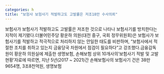 ```yaml
---
categories: h
title: "보험사 보험사기 적발하고도 고발률은 저조18만 수사의뢰"
---
```

보험사가 보험사기 적발하고도 고발률은 저조한 것으로 나타나 보험사기를 방치한다는 지적이 제기됐다.더불어민주당 황운하 의원(대전 중구, 국회 정무위원회)은 보험사가 보험사기를 적발하고 적극적으로 처리하지 않는 안일한 태도를 비판하며, “보험사에서 적절한 조치를 취하고 있는지 금융당국 차원에서 점검이 필요하다”고 강조했다.금융감독원이 황운하 의원실에 제출한 생명보험, 손해보험 상위 10개사의‘보험사기 적발 및 고발현황’자료에 따르면, 지난 5년(2017 ~ 2021)간 손해보험사의 보험사기 건은 38만9654명, 3조8천억원, 생명보험
